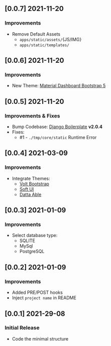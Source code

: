 
## [0.0.7] 2021-11-20
### Improvements

- Remove Default Assets
  - `apps/static/assets/`{JS/IMG}
  - `apps/static/templates/`

## [0.0.6] 2021-11-20
### Improvements 

- New Theme: [Material Dashboard Bootstrap 5](https://appseed.us/admin-dashboards/django-dashboard-material)

## [0.0.5] 2021-11-20
### Improvements & Fixes

- Bump Codebase: [Django Boilerplate](https://github.com/app-generator/boilerplate-code-django-dashboard) **v2.0.4**
- Fixes: 
  - #1 - `./tmp/core/static` Runtime Error

## [0.0.4] 2021-03-09
### Improvements

- Integrate Themes: 
  - [Volt Bootstrap](https://appseed.us/admin-dashboards/django-dashboard-volt)
  - [Soft UI](https://appseed.us/product/django-soft-ui-dashboard)
  - [Datta Able](https://appseed.us/admin-dashboards/django-datta-able)  

## [0.0.3] 2021-01-09
### Improvements

- Select database type: 
  - SQLITE
  - MySql
  - PostgreSQL  

## [0.0.2] 2021-01-09
### Improvements

- Added PRE/POST hooks
- Inject `project name` in README  

## [0.0.1] 2021-29-08
### Initial Release

- Code the minimal structure
